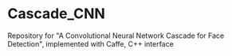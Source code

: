 # Cascade_CNN
Repository for "A Convolutional Neural Network Cascade for Face Detection", implemented with Caffe, C++ interface
